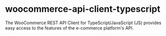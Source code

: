 # woocommerce-api-client-typescript
The WooCommerce REST API Client for TypeScript/JavaScript (JS) provides easy access to the features of the e-commerce platform's API.

